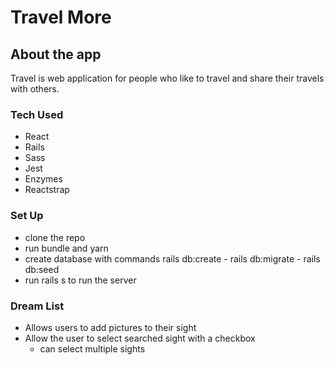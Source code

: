 # Travel More

<!--
what is the app about
how to set up the app
dream list
 -->

## About the app

Travel is web application for people who like to travel and share their travels with others.

### Tech Used

- React
- Rails
- Sass
- Jest
- Enzymes
- Reactstrap

### Set Up

- clone the repo
- run bundle and yarn
- create database with commands rails db:create - rails db:migrate - rails db:seed
- run rails s to run the server

### Dream List

- Allows users to add pictures to their sight
- Allow the user to select searched sight with a checkbox
  - can select multiple sights
